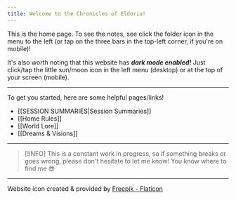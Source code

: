 ```yaml
---
title: Welcome to the Chronicles of Eldoria!
---
```

This is the home page. To see the notes, see click the folder icon in the menu to the left (or tap on the three bars in the top-left corner, if you're on mobile)!

It's also worth noting that this website has ***dark mode enabled!*** Just click/tap the little sun/moon icon in the left menu (desktop) or at the top of your screen (mobile).

---

To get you started, here are some helpful pages/links!
- [[SESSION SUMMARIES|Session Summaries]]
- [[Home Rules]]
- [[World Lore]]
- [[Dreams & Visions]]


---


>[!INFO] This is a constant work in progress, so if something breaks or goes wrong, please don't hesitate to let me know! You know where to find me 😎

---

Website icon created & provided by [Freepik - Flaticon](https://www.flaticon.com/free-icon/d20_6688558)